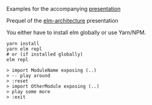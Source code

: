 Examples for the accompanying [presentation](https://hrnxm.github.io/elm-syntax/)

Prequel of the [elm-architecture](https://github.com/hrnxm/elm-architecture/) presentation

You either have to install elm globally or use Yarn/NPM.

    yarn install
    yarn elm repl 
    # or (if installed globally)
    elm repl

    > import ModuleName exposing (..)
    > -- play around
    > :reset
    > import OtherModule exposing (..)
    > play some more
    > :exit